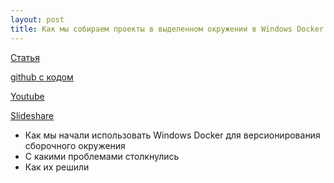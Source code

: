 ```yaml
---
layout: post
title: Как мы собираем проекты в выделенном окружении в Windows Docker
---
```


[Статья](docker-windows)

[github с кодом](https://github.com/allburov/docker-windows)

[Youtube](https://www.youtube.com/watch?v=Pb8AfegIfXU&index=7&list=PLEl1NAXHTFNyUW3toSkHLL4Jl1cw4vWkc)

[Slideshare](https://www.youtube.com/redirect?event=video_description&v=Pb8AfegIfXU&redir_token=XPCP9RO3jInv9EynonD7kCKr7PB8MTUxMjYzOTY5NkAxNTEyNTUzMjk2&q=https%3A%2F%2Fwww.slideshare.net%2Fphdays%2Fwindows-docker-81279109)

- Как мы начали использовать Windows Docker для версионирования сборочного окружения
- С какими проблемами столкнулись
- Как их решили
